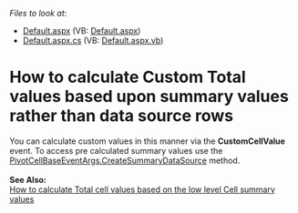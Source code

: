 <!-- default file list -->
*Files to look at*:

* [Default.aspx](./CS/WebSite/Default.aspx) (VB: [Default.aspx](./VB/WebSite/Default.aspx))
* [Default.aspx.cs](./CS/WebSite/Default.aspx.cs) (VB: [Default.aspx.vb](./VB/WebSite/Default.aspx.vb))
<!-- default file list end -->
# How to calculate Custom Total values based upon summary values rather than data source rows


<p>You can calculate custom values in this manner via the <strong>CustomCellValue</strong> event. To access pre calculated summary values use the <a href="http://documentation.devexpress.com/#AspNet/DevExpressWebASPxPivotGridPivotCellBaseEventArgs_CreateSummaryDataSourcetopic"> <br /> PivotCellBaseEventArgs.CreateSummaryDataSource</a> method.<br /><br /><b>See Also:</b> <br /><a href="https://www.devexpress.com/Support/Center/p/T158425">How to calculate Total cell values based on the low level Сell summary values</a> </p>

<br/>


